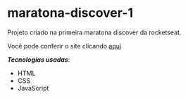 # maratona-discover-1
Projeto criado na primeira maratona discover da rocketseat.

Você pode conferir o site clicando [aqui](https://welbih.github.io/maratona-discover-1/)

***Tecnologias usadas***: 
* HTML
* CSS
* JavaScript